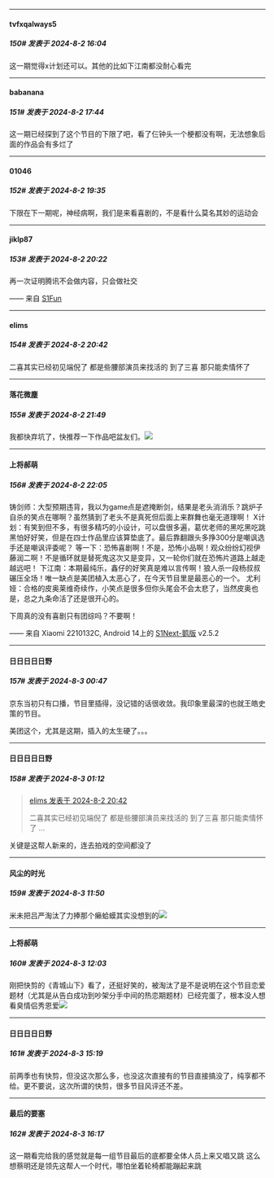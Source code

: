 ﻿
*****

####  tvfxqalways5  
##### 150#       发表于 2024-8-2 16:04

这一期觉得x计划还可以。其他的比如下江南都没耐心看完


*****

####  babanana  
##### 151#       发表于 2024-8-2 17:44

这一期已经探到了这个节目的下限了吧，看了仨钟头一个梗都没有啊，无法想象后面的作品会有多烂了


*****

####  01046  
##### 152#       发表于 2024-8-2 19:35

下限在下一期呢，神经病啊，我们是来看喜剧的，不是看什么莫名其妙的运动会


*****

####  jiklp87  
##### 153#       发表于 2024-8-2 20:22

再一次证明腾讯不会做内容，只会做社交

—— 来自 [S1Fun](https://s1fun.koalcat.com)


*****

####  elims  
##### 154#       发表于 2024-8-2 20:42

二喜其实已经初见端倪了 都是些腰部演员来找活的 到了三喜 那只能卖情怀了


*****

####  落花微塵  
##### 155#       发表于 2024-8-2 21:49

我都快弃坑了，快推荐一下作品吧盆友们。<img src="https://static.saraba1st.com/image/smiley/face2017/001.png" referrerpolicy="no-referrer">


*****

####  上将郝萌  
##### 156#       发表于 2024-8-2 22:05

铸剑师：大型预期违背，我以为game点是遮掩断剑，结果是老头消消乐？跳炉子自杀的笑点在哪啊？虽然猜到了老头不是真死但后面上来群舞也毫无道理啊！
X计划：有笑到但不多，有很多精巧的小设计，可以盘很多遍，葛优老师的黑吃黑吃跳黑怕好好笑，但是在四士作品里应该算垫底了。最后靠翻跟头多挣300分是嘲讽选手还是嘲讽评委呢？
等一下：恐怖喜剧啊！不是，恐怖小品啊！观众纷纷幻视伊藤润二啊！不是循环就是替死鬼这次又是变异，又一轮你们就在恐怖片道路上越走越远吧！
下江南：本期最纯乐，鑫仔的好笑真是难以言传啊！狼人杀一段杨叔叔碾压全场！唯一缺点是美团植入太恶心了，在今天节目里是最恶心的一个。
尤利娅：合格的皮奥莱维奇续作，小笑点是很多但你头尾会不会太悲了，当然皮奥也是，总之九条命活了还是很开心的。

下周真的没有喜剧只有团综吗？不要啊！

—— 来自 Xiaomi 2210132C, Android 14上的 [S1Next-鹅版](https://github.com/ykrank/S1-Next/releases) v2.5.2


*****

####  日日日日日野  
##### 157#       发表于 2024-8-3 00:47

京东当初只有口播，节目里插得，没记错的话很收敛。我印象里最深的也就王皓史策的节目。

美团这个，尤其是这期，插入的太生硬了。。。


*****

####  日日日日日野  
##### 158#       发表于 2024-8-3 01:12

<blockquote><a href="httphttps://bbs.saraba1st.com/2b/forum.php?mod=redirect&amp;goto=findpost&amp;pid=65778975&amp;ptid=2189359" target="_blank">elims 发表于 2024-8-2 20:42</a>

二喜其实已经初见端倪了 都是些腰部演员来找活的 到了三喜 那只能卖情怀了 ...</blockquote>
关键是这帮人新来的，连去拍戏的空间都没了


*****

####  风尘的时光  
##### 159#       发表于 2024-8-3 11:50

米未把吕严淘汰了力捧那个癞蛤蟆其实没想到的<img src="https://static.saraba1st.com/image/smiley/face2017/003.png" referrerpolicy="no-referrer">


*****

####  上将郝萌  
##### 160#       发表于 2024-8-3 12:03

刚把快剪的《青城山下》看了，还挺好笑的，被淘汰了是不是说明在这个节目恋爱题材（尤其是从告白成功到吵架分手中间的热恋期题材）已经完蛋了，根本没人想看臭情侣秀恩爱<img src="https://static.saraba1st.com/image/smiley/face2017/037.png" referrerpolicy="no-referrer">


*****

####  日日日日日野  
##### 161#       发表于 2024-8-3 15:19

前两季也有快剪，但没这次那么多，也没这次直接有的节目直接搞没了，纯享都不给。更不要说，这次所谓的快剪，很多节目风评还不差。


*****

####  最后的要塞  
##### 162#       发表于 2024-8-3 16:17

这一期看完给我的感觉就是每一组节目最后的底都要全体人员上来又唱又跳
这么想蔡明还是领先这帮人一个时代，哪怕坐着轮椅都能蹦起来跳

